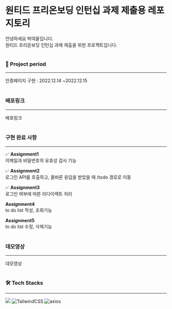 # 원티드 프리온보딩 인턴십 과제 제출용 레포지토리

안녕하세요 박여울입니다.
<br/>
원티드 프리온보딩 인턴십 과제 제출을 위한 프로젝트입니다.
</br>
</br>

### 📅 Project period

---

안증페이지 구현 : 2022.12.14 ~2022.12.15
</br>
</br>

### 배포링크

---

배포링크
</br>
</br>

### 구현 완료 사항

---

✅ **Assignment1**
<br/>
이메일과 비밀번호의 유효성 검사 기능
<br/>

✅ **Assignment2**
<br/>
로그인 API를 호출하고, 올바른 응답을 받았을 때 /todo 경로로 이동
<br/>

✅ **Assignment3**
<br/>
로그인 여부에 따른 리다이렉트 처리
<br/>

 **Assignment4**
<br/>
to do list 작성, 조회기능
<br/>

 **Assignment5**
<br/>
to do list 수정, 삭제기능
<br/>
<br/>

### 데모영상

---

데모영상
</br>
</br>

### 🛠 Tech Stacks

---

<img src="https://img.shields.io/badge/typescript-61DAFB?style=for-the-badge&logo=typescript&logoColor=black"> ![TailwindCSS](https://img.shields.io/badge/TailwindCSS-DB7093?style=for-the-badge&logo=TailwindCSS&logoColor=white) ![axios](https://img.shields.io/badge/Axios-181717?style=for-the-badge&logo=Axios&logoColor=white)
</br>
</br>
